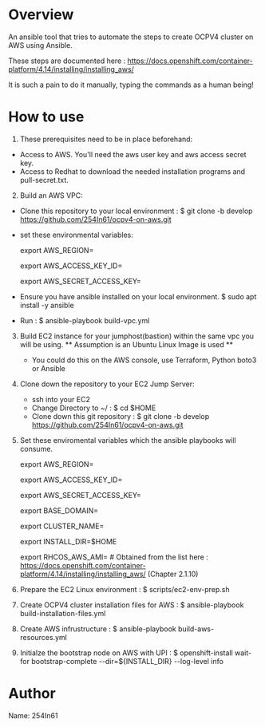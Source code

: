Overview
========
An ansible tool that tries to automate the steps to create OCPV4 cluster on AWS using Ansible.

These steps are documented here : https://docs.openshift.com/container-platform/4.14/installing/installing_aws/

It is such a pain to do it manually, typing the commands as a human being!

How to use
==========
1. These prerequisites need to be in place beforehand:
  - Access to AWS. You'll need the aws user key and aws access secret key.
  - Access to Redhat to download the needed installation programs and pull-secret.txt.

2. Build an AWS VPC: 
  
  - Clone this repository to your local environment :  $ git clone -b develop https://github.com/254In61/ocpv4-on-aws.git

  - set these environmental variables:

    export AWS_REGION=<Your AWS Region>

    export AWS_ACCESS_KEY_ID=<Your AWS Access key ID>

    export AWS_SECRET_ACCESS_KEY=<Your AWS Secret access key>

  - Ensure you have ansible installed on your local environment. $ sudo apt install -y ansible

  - Run : $ ansible-playbook build-vpc.yml

3. Build EC2 instance for your jumphost(bastion) within the same vpc you will be using. ** Assumption is an Ubuntu Linux Image is used **
   - You could do this on the AWS console, use Terraform, Python boto3 or Ansible

3. Clone down the repository to your EC2 Jump Server:
   - ssh into your EC2 
   - Change Directory to ~/  : $ cd $HOME 
   - Clone down this git repository : $ git clone -b develop https://github.com/254In61/ocpv4-on-aws.git

4. Set these enviromental variables which the ansible playbooks will consume.

   export AWS_REGION=<Your AWS Region>

   export AWS_ACCESS_KEY_ID=<Your AWS Access key ID>

   export AWS_SECRET_ACCESS_KEY=<Your AWS Secret access key>

   export BASE_DOMAIN=<Your base domain>

   export CLUSTER_NAME=<Your chosen ocpv4 cluster name >

   export INSTALL_DIR=$HOME

   export RHCOS_AWS_AMI=<RHCOS AWS AMI ID>  # Obtained from the list here : https://docs.openshift.com/container-platform/4.14/installing/installing_aws/ (Chapter 2.1.10)

5. Prepare the EC2 Linux environment : $ scripts/ec2-env-prep.sh

6. Create OCPV4 cluster installation files for AWS : $ ansible-playbook build-installation-files.yml

7. Create AWS infrustructure : $ ansible-playbook build-aws-resources.yml

8. Initialze the bootstrap node on AWS with UPI : $ openshift-install wait-for bootstrap-complete --dir=${INSTALL_DIR} --log-level info


Author
======
Name: 254In61